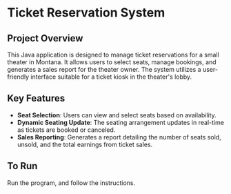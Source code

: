 # Ticket Reservation System

## Project Overview
This Java application is designed to manage ticket reservations for a small theater in Montana. It allows users to select seats, manage bookings, and generates a sales report for the theater owner. The system utilizes a user-friendly interface suitable for a ticket kiosk in the theater's lobby.

## Key Features
- **Seat Selection**: Users can view and select seats based on availability.
- **Dynamic Seating Update**: The seating arrangement updates in real-time as tickets are booked or canceled.
- **Sales Reporting**: Generates a report detailing the number of seats sold, unsold, and the total earnings from ticket sales.

## To Run
Run the program, and follow the instructions.
